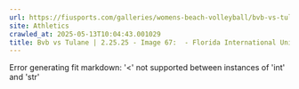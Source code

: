 ```yaml
---
url: https://fiusports.com/galleries/womens-beach-volleyball/bvb-vs-tulane-2-25-25/image-67/355/62620
site: Athletics
crawled_at: 2025-05-13T10:04:43.001029
title: Bvb vs Tulane | 2.25.25 - Image 67:  - Florida International University
---
```


Error generating fit markdown: '<' not supported between instances of 'int' and 'str'
